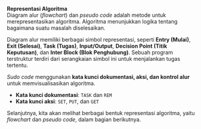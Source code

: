 **Representasi Algoritma**  
Diagram alur (*flowchart*) dan *pseudo code* adalah metode untuk merepresentasikan algoritma. Algoritma menunjukkan logika tentang bagaimana suatu masalah diselesaikan.  

Diagram alur memiliki berbagai simbol representasi, seperti **Entry (Mulai)**, **Exit (Selesai)**, **Task (Tugas)**, **Input/Output**, **Decision Point (Titik Keputusan)**, dan **Inter Block (Blok Penghubung)**. Sebuah program terstruktur terdiri dari serangkaian simbol ini untuk menjalankan tugas tertentu.  

*Sudo code* menggunakan **kata kunci dokumentasi, aksi, dan kontrol alur** untuk memvisualisasikan algoritma.  
- **Kata kunci dokumentasi**: `TASK` dan `REM`  
- **Kata kunci aksi**: `SET`, `PUT`, dan `GET`  

Selanjutnya, kita akan melihat berbagai bentuk representasi algoritma, yaitu *flowchart* dan *pseudo code*, dalam bagian berikutnya.
